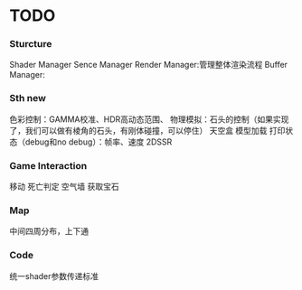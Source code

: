 # TODO
### Sturcture
Shader Manager
Sence Manager
Render Manager:管理整体渲染流程
Buffer Manager:

### Sth new
色彩控制：GAMMA校准、HDR高动态范围、
物理模拟：石头的控制（如果实现了，我们可以做有棱角的石头，有刚体碰撞，可以停住）
天空盒
模型加载
打印状态（debug和no debug）：帧率、速度
2DSSR

### Game Interaction
移动
死亡判定
空气墙
获取宝石

### Map
中间四周分布，上下通

### Code
统一shader参数传递标准